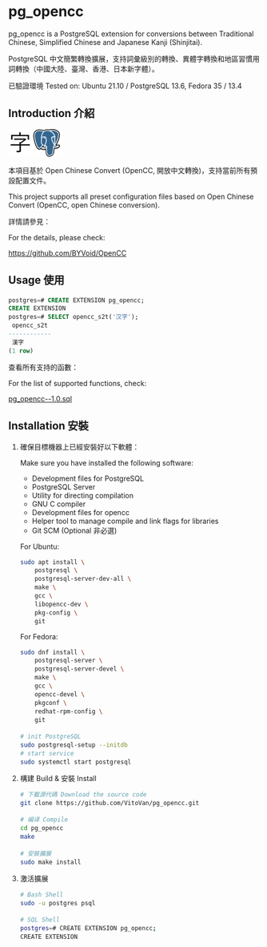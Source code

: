 # pg_opencc

pg_opencc is a PostgreSQL extension for conversions between Traditional Chinese, Simplified Chinese and Japanese Kanji (Shinjitai).

PostgreSQL 中文簡繁轉換擴展，支持詞彙級別的轉換、異體字轉換和地區習慣用詞轉換（中國大陸、臺灣、香港、日本新字體）。

已驗證環境 Tested on: Ubuntu 21.10 / PostgreSQL 13.6, Fedora 35 / 13.4

## Introduction 介紹

![pg_opencc](pg_opencc.png "pg_opencc")

本項目基於 Open Chinese Convert (OpenCC, 開放中文轉換)，支持當前所有預設配置文件。

This project supports all preset configuration files based on Open Chinese Convert (OpenCC, open Chinese conversion).


詳情請參見：

For the details, please check:

https://github.com/BYVoid/OpenCC

## Usage 使用

```sql
postgres=# CREATE EXTENSION pg_opencc;
CREATE EXTENSION
postgres=# SELECT opencc_s2t('汉字');
 opencc_s2t
------------
 漢字
(1 row)
```

查看所有支持的函數：

For the list of supported functions, check:

[pg_opencc--1.0.sql](./pg_opencc--1.0.sql)

## Installation 安裝

1. 確保目標機器上已經安裝好以下軟體：

    Make sure you have installed the following software:

   - Development files for PostgreSQL
   - PostgreSQL Server
   - Utility for directing compilation
   - GNU C compiler
   - Development files for opencc
   - Helper tool to manage compile and link flags for libraries
   - Git SCM (Optional 非必選)

    For Ubuntu:

    ```bash
    sudo apt install \
        postgresql \
        postgresql-server-dev-all \
        make \
        gcc \
        libopencc-dev \
        pkg-config \
        git
    ```

    For Fedora:

    ```bash
    sudo dnf install \
        postgresql-server \
        postgresql-server-devel \
        make \
        gcc \
        opencc-devel \
        pkgconf \
        redhat-rpm-config \
        git

    # init PostgreSQL
    sudo postgresql-setup --initdb
    # start service
    sudo systemctl start postgresql
    ```

2. 構建 Build & 安裝 Install

    ```bash
    # 下載源代碼 Download the source code
    git clone https://github.com/VitoVan/pg_opencc.git

    # 编译 Compile
    cd pg_opencc
    make

    # 安裝擴展
    sudo make install
    ```
    
3. 激活擴展

    ```bash
    # Bash Shell
    sudo -u postgres psql
    
    # SQL Shell
    postgres=# CREATE EXTENSION pg_opencc;
    CREATE EXTENSION
    ```
